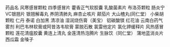 药品名
风寒感冒颗粒
四季感冒片
藿香正气软胶囊
乳酸菌素片
布洛芬颗粒
肠炎宁
VC银翘片
银翘解毒丸
养阴清肺丸
麻杏止咳片
颠茄片
大山楂丸(同仁堂）
小柴胡颗粒
仁丹
泰诺
白加黑
清凉油
湿润烧伤膏（美宝）
铝碳酸镁
红花油
云南白药气雾剂
利巴韦林软膏或阿昔洛韦软膏
蒙脱石散
氯雷他定片
氯化钾缓释片
风热感冒颗粒
莲花清瘟胶囊
黄连上清丸
金莲清热泡腾片
生脉饮（同仁堂）
蒲地蓝消炎片
西瓜霜
金嗓子

